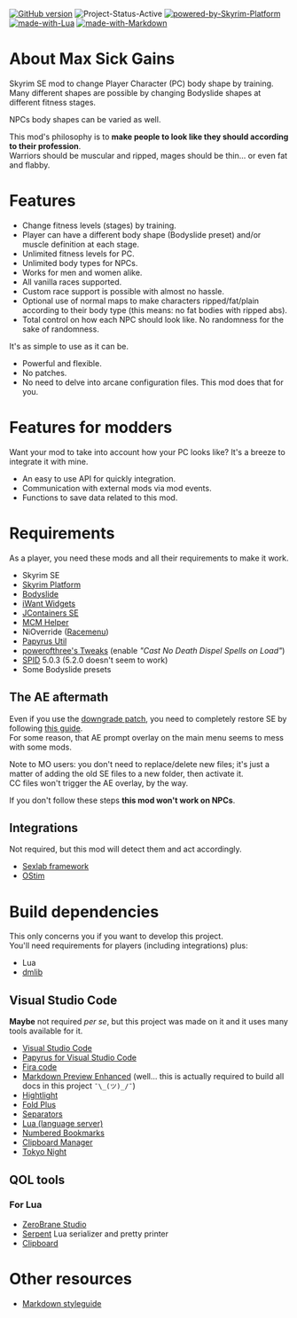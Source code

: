 <!-- REFERENCE: https://shields.io/ -->

[![GitHub version](https://badge.fury.io/gh/CarlosLeyvaAyala%2FMax-Sick-Gains.svg)](https://github.com/CarlosLeyvaAyala/Max-Sick-Gains) ![Project-Status-Active](https://img.shields.io/badge/status-active-green.svg)  [![powered-by-Skyrim-Platform](https://img.shields.io/badge/Powered%20by-Skyrim%20Platform-2c3e69.svg)](https://www.nexusmods.com/skyrimspecialedition/mods/54909)  [![made-with-Lua](https://img.shields.io/badge/Made%20with-Lua-1f425f.svg)](https://www.lua.org/)  [![made-with-Markdown](https://img.shields.io/badge/Made%20with-Markdown-1f425f.svg)](http://commonmark.org)


<!-- [![made-with-python](https://img.shields.io/badge/Made%20with-Python-1f425f.svg)](https://www.python.org/) [![made-with-lazarus](https://img.shields.io/badge/Made%20with-Lazarus-1f425f.svg)](https://www.lazarus-ide.org/) -->

# About Max Sick Gains

Skyrim SE mod to change Player Character (PC) body shape by training. \
Many different shapes are possible by changing Bodyslide shapes at different fitness stages.

NPCs body shapes can be varied as well.

This mod's philosophy is to **make people to look like they should according to their profession**.\
Warriors should be muscular and ripped, mages should be thin... or even fat and flabby.


# Features

- Change fitness levels (stages) by training.
- Player can have a different body shape (Bodyslide preset) and/or muscle definition at each stage.
- Unlimited fitness levels for PC.
- Unlimited body types for NPCs.
- Works for men and women alike.
- All vanilla races supported.
- Custom race support is possible with almost no hassle.
- Optional use of normal maps to make characters ripped/fat/plain according to their body type (this means: no fat bodies with ripped abs).
- Total control on how each NPC should look like. No randomness for the sake of randomness.

It's as simple to use as it can be.

- Powerful and flexible.
- No patches.
- No need to delve into arcane configuration files. This mod does that for you.

# Features for modders

Want your mod to take into account how your PC looks like? It's a breeze to integrate it with mine.

- An easy to use API for quickly integration.
- Communication with external mods via mod events.
- Functions to save data related to this mod.

# Requirements

As a player, you need these mods and all their requirements to make it work.

- Skyrim SE
- [Skyrim Platform][SP]
- [Bodyslide][]
- [iWant Widgets][]
- [JContainers SE][jcontainers-se]
- [MCM Helper][]
- NiOverride ([Racemenu][])
- [Papyrus Util][]
- [powerofthree's Tweaks][PO3Tweaks] (enable _"Cast No Death Dispel Spells on Load"_)
- [SPID][] 5.0.3 (5.2.0 doesn't seem to work)
- Some Bodyslide presets

## The AE aftermath

Even if you use the [downgrade patch][Downgrade], you need to completely restore SE by following [this guide][Hugo].\
For some reason, that AE prompt overlay on the main menu seems to mess with some mods.

Note to MO users: you don't need to replace/delete new files; it's just a matter of adding the old SE files to a new folder, then activate it.\
CC files won't trigger the AE overlay, by the way.

If you don't follow these steps **this mod won't work on NPCs**.

## Integrations

Not required, but this mod will detect them and act accordingly.

- [Sexlab framework][sexlab-framework]
- [OStim][]

# Build dependencies

This only concerns you if you want to develop this project. \
You'll need requirements for players (including integrations) plus:

- Lua
- [dmlib][]

## Visual Studio Code

**Maybe** not required _per se_, but this project was made on it and it uses many tools available for it.

- [Visual Studio Code][visual-studio-code]
- [Papyrus for Visual Studio Code][vscode-papyrus]
- [Fira code][fira-code]
- [Markdown Preview Enhanced][markdown-preview] (well... this is actually required to build all docs in this project `¯\_(ツ)_/¯`)
- [Hightlight][]
- [Fold Plus][fold-plus]
- [Separators]
- [Lua (language server)][lua-language-server]
- [Numbered Bookmarks][numbered-bookmarks]
- [Clipboard Manager][clipboard-manager]
- [Tokyo Night][tokyo-night]

## QOL tools
### For Lua
- [ZeroBrane Studio][zerobrane-studio]
- [Serpent][] Lua serializer and pretty printer
- [Clipboard][]

# Other resources
- [Markdown styleguide][markdown-styleguide]

<!-- <details>
  <summary>Winter</summary>
  <p>Sparkling and frozen!</p>
</details> -->


<!--
https://badge.fury.io/for/gh/CarlosLeyvaAyala/Max-Sick-Gains?type=svg

To ensure prompt updates to your badge, please set up a webhook for your GitHub repo that points to:

https://badge.fury.io/hooks/github

-->

<!-- -------------------------------------------- -->
[Bodyslide]: https://www.nexusmods.com/skyrimspecialedition/mods/201
[clipboard-manager]: https://marketplace.visualstudio.com/items?itemname=edgardmessias.clipboard-manager
[clipboard]: http://luaforge.net/projects/jaslatrix/
[dmlib]: https://github.com/carlosleyvaayala/dm-skyrimse-library.git
[Downgrade]: https://www.nexusmods.com/skyrimspecialedition/mods/57618
[fira-code]: https://github.com/tonsky/firacode
[fold-plus]: https://marketplace.visualstudio.com/items?itemname=dakara.dakara-foldplus
[hightlight]: https://marketplace.visualstudio.com/items?itemname=fabiospampinato.vscode-highlight
[Hugo]: https://www.nexusmods.com/skyrimspecialedition/images/131378
[iWant Widgets]: https://www.nexusmods.com/skyrimspecialedition/mods/36457
[jcontainers-se]: https://www.nexusmods.com/skyrimspecialedition/mods/16495
[Lazarus docs]: _Tools/TexRename
[lua-language-server]: https://marketplace.visualstudio.com/items?itemname=sumneko.lua
[markdown-preview]: https://marketplace.visualstudio.com/items?itemname=shd101wyy.markdown-preview-enhanced
[markdown-styleguide]: https://arcticicestudio.github.io/styleguide-markdown/
[MCM Helper]: https://www.nexusmods.com/skyrimspecialedition/mods/53000
[numbered-bookmarks]: https://marketplace.visualstudio.com/items?itemname=alefragnani.numbered-bookmarks
[OStim]: https://www.nexusmods.com/skyrimspecialedition/mods/40725
[Papyrus Util]: https://www.nexusmods.com/skyrimspecialedition/mods/13048
[PO3Tweaks]: https://www.nexusmods.com/skyrimspecialedition/mods/51073
[Python docs]: _Tools/MainPython
[racemenu]: https://www.nexusmods.com/skyrimspecialedition/mods/19080
[Separators]: https://marketplace.visualstudio.com/items?itemName=alefragnani.separators
[serpent]: http://notebook.kulchenko.com/programming/serpent-lua-serializer-pretty-printer
[sexlab-framework]: https://www.loverslab.com/topic/91861-sexlab-framework-se-163-beta-8-november-22nd-2019/
[SP]: https://www.nexusmods.com/skyrimspecialedition/mods/54909
[SPID]: https://www.nexusmods.com/skyrimspecialedition/mods/36869
[tokyo-night]: https://marketplace.visualstudio.com/items?itemname=enkia.tokyo-night
[visual-studio-code]: https://code.visualstudio.com/
[vscode-papyrus]: https://marketplace.visualstudio.com/items?itemname=joelday.papyrus-lang-vscode
[zerobrane-studio]: https://studio.zerobrane.com/
